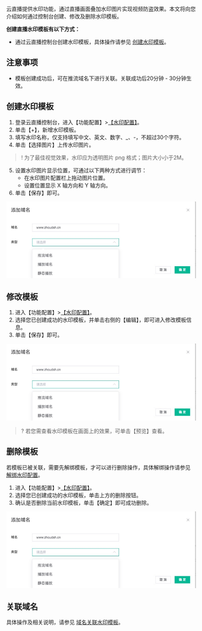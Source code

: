 云直播提供水印功能，通过直播画面叠加水印图片实现视频防盗效果。本文将向您介绍如何通过控制台创建、修改及删除水印模板。

**创建直播水印模板有以下方式：**
- 通过云直播控制台创建水印模板，具体操作请参见 [创建水印模板](#Watermark)。


## 注意事项
- 模板创建成功后，可在推流域名下进行关联。关联成功后20分钟 - 30分钟生效。


<span id="Watermark"></span>
## 创建水印模板

1. 登录云直播控制台，进入【功能配置】>[【水印配置】]()。
2. 单击【+】，新增水印模板。
3. 填写水印名称，仅支持填写中文、英文、数字、_、-，不超过30个字符。
4. 单击【选择图片】上传水印图片。
>! 为了最佳视觉效果，水印应为透明图片 png 格式；图片大小小于2M。
5. 设置水印图片显示位置，可通过以下两种方式进行调节：
	- 在水印图片配置栏上拖动图片位置。
	- 设置位置显示 X 轴方向和 Y 轴方向。
6. 单击【保存】即可。

![](https://github.com/zhoudshu/documents/blob/main/images/cloudlive/cloudlive_03.png)


## 修改模板

1. 进入【功能配置】>[【水印配置】]()。
2. 选择您已创建成功的水印模板，并单击右侧的【编辑】，即可进入修改模板信息。
3. 单击【保存】即可。

![](https://github.com/zhoudshu/documents/blob/main/images/cloudlive/cloudlive_03.png)

>? 若您需查看水印模板在画面上的效果，可单击【预览】查看。


## 删除模板
若模板已被关联，需要先解绑模板，才可以进行删除操作，具体解绑操作请参见 [解绑水印配置]()。
1. 进入【功能配置】>[【水印配置】]()。
2. 选择您已创建成功的水印模板，单击上方的删除按钮。
3. 确认是否删除当前水印模板，单击【确定】即可成功删除。

![](https://github.com/zhoudshu/documents/blob/main/images/cloudlive/cloudlive_03.png)

## 关联域名

具体操作及相关说明，请参见 [域名关联水印模板]()。

